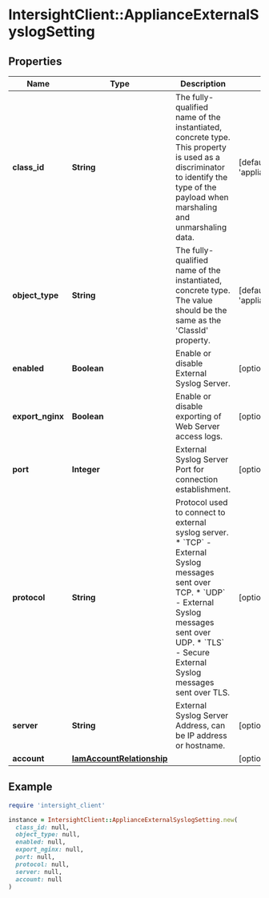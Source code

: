 # IntersightClient::ApplianceExternalSyslogSetting

## Properties

| Name | Type | Description | Notes |
| ---- | ---- | ----------- | ----- |
| **class_id** | **String** | The fully-qualified name of the instantiated, concrete type. This property is used as a discriminator to identify the type of the payload when marshaling and unmarshaling data. | [default to &#39;appliance.ExternalSyslogSetting&#39;] |
| **object_type** | **String** | The fully-qualified name of the instantiated, concrete type. The value should be the same as the &#39;ClassId&#39; property. | [default to &#39;appliance.ExternalSyslogSetting&#39;] |
| **enabled** | **Boolean** | Enable or disable External Syslog Server. | [optional][default to false] |
| **export_nginx** | **Boolean** | Enable or disable exporting of Web Server access logs. | [optional][default to false] |
| **port** | **Integer** | External Syslog Server Port for connection establishment. | [optional][default to 10514] |
| **protocol** | **String** | Protocol used to connect to external syslog server. * &#x60;TCP&#x60; - External Syslog messages sent over TCP. * &#x60;UDP&#x60; - External Syslog messages sent over UDP. * &#x60;TLS&#x60; - Secure External Syslog messages sent over TLS. | [optional][default to &#39;TCP&#39;] |
| **server** | **String** | External Syslog Server Address, can be IP address or hostname. | [optional] |
| **account** | [**IamAccountRelationship**](IamAccountRelationship.md) |  | [optional] |

## Example

```ruby
require 'intersight_client'

instance = IntersightClient::ApplianceExternalSyslogSetting.new(
  class_id: null,
  object_type: null,
  enabled: null,
  export_nginx: null,
  port: null,
  protocol: null,
  server: null,
  account: null
)
```

